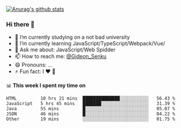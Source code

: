 [![Anurag's github stats](https://github-readme-stats.vercel.app/api?username=gideonsenku)](https://github.com/anuraghazra/github-readme-stats)
### Hi there 👋
- 🔭 I’m currently studying on a not bad university 
- 🌱 I’m currently learning JavaScript/TypeScript/Webpack/Vue/
- 💬 Ask me about: JavaScript/Web Spidder 
- 📫 How to reach me: [@Gideon_Senku](https://t.me/Gideon_Senku)
- 😄 Pronouns: ...
- ⚡ Fun fact: I ❤️ 🎵

📊 **This week I spent my time on**
<!--START_SECTION:waka-->
```text
HTML         10 hrs 21 mins  ██████████████░░░░░░░░░░░   56.43 % 
JavaScript   5 hrs 45 mins   ███████░░░░░░░░░░░░░░░░░░   31.39 % 
Java         55 mins         █░░░░░░░░░░░░░░░░░░░░░░░░   05.07 % 
JSON         46 mins         █░░░░░░░░░░░░░░░░░░░░░░░░   04.22 % 
Other        19 mins         ░░░░░░░░░░░░░░░░░░░░░░░░░   01.75 %
```
<!--END_SECTION:waka-->

<!--
**GideonSenku/GideonSenku** is a ✨ _special_ ✨ repository because its `README.md` (this file) appears on your GitHub profile.

Here are some ideas to get you started:

- 🔭 I’m currently working on ...
- 🌱 I’m currently learning ...
- 👯 I’m looking to collaborate on ...
- 🤔 I’m looking for help with ...
- 💬 Ask me about ...
- 📫 How to reach me: ...
- 😄 Pronouns: ...
- ⚡ Fun fact: ...
-->
